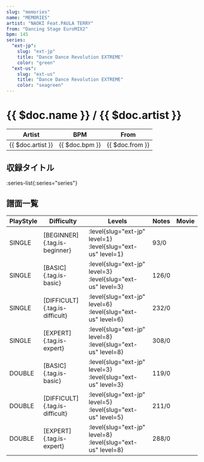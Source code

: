 ```yaml
---
slug: "memories"
name: "MEMORIES"
artist: "NAOKI Feat.PAULA TERRY"
from: "Dancing Stage EuroMIX2"
bpm: 145
series:
  "ext-jp":
    slug: "ext-jp"
    title: "Dance Dance Revolution EXTREME"
    color: "green"
  "ext-us":
    slug: "ext-us"
    title: "Dance Dance Revolution EXTREME"
    color: "seagreen"
---
```


# {{ $doc.name }} / {{ $doc.artist }}

|Artist|BPM|From|
|------|---|----|
|{{ $doc.artist }}|{{ $doc.bpm }}|{{ $doc.from }}|

## 収録タイトル

:series-list{:series="series"}

## 譜面一覧

|PlayStyle|Difficulty|Levels|Notes|Movie|
|---------|----------|------|-----|-----|
|SINGLE|[BEGINNER]{.tag.is-beginner}|:level{slug="ext-jp" level=1} :level{slug="ext-us" level=1}|93/0||
|SINGLE|[BASIC]{.tag.is-basic}|:level{slug="ext-jp" level=3} :level{slug="ext-us" level=3}|126/0||
|SINGLE|[DIFFICULT]{.tag.is-difficult}|:level{slug="ext-jp" level=6} :level{slug="ext-us" level=6}|232/0||
|SINGLE|[EXPERT]{.tag.is-expert}|:level{slug="ext-jp" level=8} :level{slug="ext-us" level=8}|308/0||
|DOUBLE|[BASIC]{.tag.is-basic}|:level{slug="ext-jp" level=3} :level{slug="ext-us" level=3}|119/0||
|DOUBLE|[DIFFICULT]{.tag.is-difficult}|:level{slug="ext-jp" level=5} :level{slug="ext-us" level=5}|211/0||
|DOUBLE|[EXPERT]{.tag.is-expert}|:level{slug="ext-jp" level=8} :level{slug="ext-us" level=8}|288/0||
